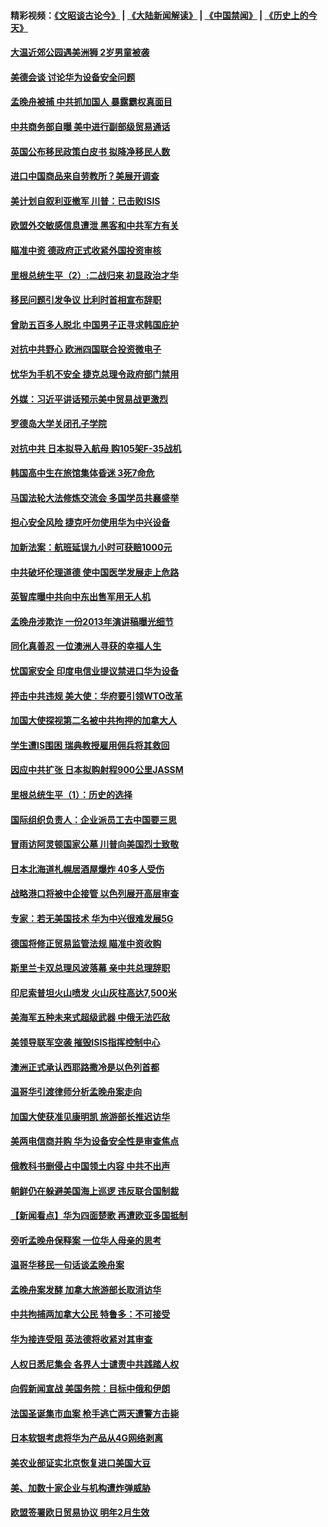 #### 精彩视频：[《文昭谈古论今》](https://github.com/gfw-breaker/wenzhao/blob/master/README.md?t=12200331) | [《大陆新闻解读》](https://github.com/gfw-breaker/ntdtv-comedy/blob/master/README.md?t=12200331) | [《中国禁闻》](https://github.com/gfw-breaker/ntdtv-news/blob/master/README.md?t=12200331) | [《历史上的今天》](https://github.com/gfw-breaker/today-in-history/blob/master/README.md?t=12200331) 

#### [大温近郊公园遇美洲狮 2岁男童被袭](../pages/nsc418/n10921281.md?t=12200331) 

#### [美德会谈 讨论华为设备安全问题](../pages/nsc418/n10921303.md?t=12200331) 

#### [孟晚舟被捕 中共抓加国人 暴露霸权真面目](../pages/nsc418/n10921038.md?t=12200331) 

#### [中共商务部自曝 美中进行副部级贸易通话](../pages/nsc418/n10920635.md?t=12200331) 

#### [英国公布移民政策白皮书 拟降净移民人数](../pages/nsc418/n10920597.md?t=12200331) 

#### [进口中国商品来自劳教所？美展开调查](../pages/nsc418/n10920326.md?t=12200331) 

#### [美计划自叙利亚撤军 川普：已击败ISIS](../pages/nsc418/n10920579.md?t=12200331) 

#### [欧盟外交敏感信息遭泄 黑客和中共军方有关](../pages/nsc418/n10920529.md?t=12200331) 

#### [瞄准中资 德政府正式收紧外国投资审核](../pages/nsc418/n10920547.md?t=12200331) 

#### [里根总统生平（2）:二战归来 初显政治才华](../pages/nsc418/n10919484.md?t=12200331) 

#### [移民问题引发争议 比利时首相宣布辞职](../pages/nsc418/n10919907.md?t=12200331) 

#### [曾助五百多人脱北 中国男子正寻求韩国庇护](../pages/nsc418/n10919978.md?t=12200331) 

#### [对抗中共野心 欧洲四国联合投资微电子](../pages/nsc418/n10918997.md?t=12200331) 

#### [忧华为手机不安全 捷克总理令政府部门禁用](../pages/nsc418/n10918771.md?t=12200331) 

#### [外媒：习近平讲话预示美中贸易战更激烈](../pages/nsc418/n10918487.md?t=12200331) 

#### [罗德岛大学关闭孔子学院](../pages/nsc418/n10918386.md?t=12200331) 

#### [对抗中共 日本拟导入航母 购105架F-35战机](../pages/nsc418/n10917626.md?t=12200331) 

#### [韩国高中生在旅馆集体昏迷 3死7命危](../pages/nsc418/n10917805.md?t=12200331) 

#### [马国法轮大法修炼交流会 多国学员共襄盛举](../pages/nsc418/n10916286.md?t=12200331) 

#### [担心安全风险 捷克吁勿使用华为中兴设备](../pages/nsc418/n10916667.md?t=12200331) 

#### [加新法案：航班延误九小时可获赔1000元](../pages/nsc418/n10917325.md?t=12200331) 

#### [中共破坏伦理道德 使中国医学发展走上危路](../pages/nsc418/n10916806.md?t=12200331) 

#### [英智库曝中共向中东出售军用无人机](../pages/nsc418/n10916426.md?t=12200331) 

#### [孟晚舟涉欺诈 一份2013年演讲稿曝光细节](../pages/nsc418/n10916405.md?t=12200331) 

#### [同化真善忍 一位澳洲人寻获的幸福人生](../pages/nsc418/n10916061.md?t=12200331) 

#### [忧国家安全 印度电信业提议禁进口华为设备](../pages/nsc418/n10916414.md?t=12200331) 

#### [抨击中共违规 美大使：华府要引领WTO改革](../pages/nsc418/n10916337.md?t=12200331) 

#### [加国大使探视第二名被中共拘押的加拿大人](../pages/nsc418/n10916036.md?t=12200331) 

#### [学生遭IS围困 瑞典教授雇用佣兵将其救回](../pages/nsc418/n10915702.md?t=12200331) 

#### [因应中共扩张 日本拟购射程900公里JASSM](../pages/nsc418/n10915667.md?t=12200331) 

#### [里根总统生平（1）：历史的选择](../pages/nsc418/n10915488.md?t=12200331) 

#### [国际组织负责人：企业派员工去中国要三思](../pages/nsc418/n10914918.md?t=12200331) 

#### [冒雨访阿灵顿国家公墓 川普向美国烈士致敬](../pages/nsc418/n10914684.md?t=12200331) 

#### [日本北海道札幌居酒屋爆炸 40多人受伤](../pages/nsc418/n10914726.md?t=12200331) 

#### [战略港口将被中企接管 以色列展开高层审查](../pages/nsc418/n10914656.md?t=12200331) 

#### [专家：若无美国技术 华为中兴很难发展5G](../pages/nsc418/n10913393.md?t=12200331) 

#### [德国将修正贸易监管法规 瞄准中资收购](../pages/nsc418/n10914486.md?t=12200331) 

#### [斯里兰卡双总理风波落幕 亲中共总理辞职](../pages/nsc418/n10914382.md?t=12200331) 

#### [印尼索普坦火山喷发 火山灰柱高达7,500米](../pages/nsc418/n10914220.md?t=12200331) 

#### [美海军五种未来式超级武器 中俄无法匹敌](../pages/nsc418/n10913021.md?t=12200331) 

#### [美领导联军空袭 摧毁ISIS指挥控制中心](../pages/nsc418/n10913380.md?t=12200331) 

#### [澳洲正式承认西耶路撒冷是以色列首都](../pages/nsc418/n10913314.md?t=12200331) 

#### [温哥华引渡律师分析孟晚舟案走向](../pages/nsc418/n10911970.md?t=12200331) 

#### [加国大使获准见康明凯 旅游部长推迟访华](../pages/nsc418/n10912174.md?t=12200331) 

#### [美两电信商并购 华为设备安全性是审查焦点](../pages/nsc418/n10911931.md?t=12200331) 

#### [俄教科书删侵占中国领土内容 中共不出声](../pages/nsc418/n10911833.md?t=12200331) 

#### [朝鲜仍在躲避美国海上巡逻 违反联合国制裁](../pages/nsc418/n10911824.md?t=12200331) 

#### [【新闻看点】华为四面楚歌 再遭欧亚多国抵制](../pages/nsc418/n10911314.md?t=12200331) 

#### [旁听孟晚舟保释案 一位华人母亲的思考](../pages/nsc418/n10911766.md?t=12200331) 

#### [温哥华移民一句话谈孟晚舟案](../pages/nsc418/n10911793.md?t=12200331) 

#### [孟晚舟案发酵 加拿大旅游部长取消访华](../pages/nsc418/n10911719.md?t=12200331) 

#### [中共拘捕两加拿大公民 特鲁多：不可接受](../pages/nsc418/n10911648.md?t=12200331) 

#### [华为接连受阻 英法德将收紧对其审查](../pages/nsc418/n10911004.md?t=12200331) 

#### [人权日悉尼集会 各界人士谴责中共践踏人权](../pages/nsc418/n10910874.md?t=12200331) 

#### [向假新闻宣战 美国务院：目标中俄和伊朗](../pages/nsc418/n10909483.md?t=12200331) 

#### [法国圣诞集市血案 枪手逃亡两天遭警方击毙](../pages/nsc418/n10909711.md?t=12200331) 

#### [日本软银考虑将华为产品从4G网络剥离](../pages/nsc418/n10909502.md?t=12200331) 

#### [美农业部证实北京恢复进口美国大豆](../pages/nsc418/n10909553.md?t=12200331) 

#### [美、加数十家企业与机构遭炸弹威胁](../pages/nsc418/n10909561.md?t=12200331) 

#### [欧盟签署欧日贸易协议  明年2月生效](../pages/nsc418/n10909022.md?t=12200331) 

